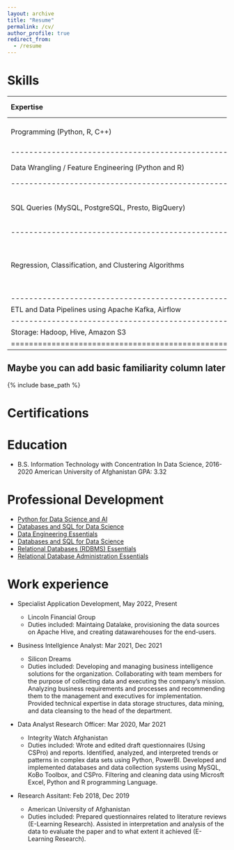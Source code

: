 ```yaml
---
layout: archive
title: "Resume"
permalink: /cv/
author_profile: true
redirect_from:
  - /resume
---
```


Skills
======

| Expertise                                             | Working Knowledge                                  |
|:------------------------------------------------------|:--------------------------------------------------:|
| Programming (Python, R, C++)                          | Statistical Data Analysis                          |
|------------------------------------------------------------------------------------------------------------|
| Data Wrangling / Feature Engineering (Python and R)   | Version Control (Git)                              |
|------------------------------------------------------------------------------------------------------------|
| SQL Queries (MySQL, PostgreSQL, Presto, BigQuery)     | Data Visualization (Tableau, PowerBi)              |
|------------------------------------------------------------------------------------------------------------|
| Regression, Classification, and Clustering Algorithms | Job Scheduler (Automation) using Crontab and Shell |
|------------------------------------------------------------------------------------------------------------|
| ETL and Data Pipelines using Apache Kafka, Airflow     |                                                   |
|------------------------------------------------------------------------------------------------------------|
| Storage: Hadoop, Hive, Amazon S3                        |                                                  |
|============================================================================================================|

## Maybe you can add basic familiarity column later
{% include base_path %}


Certifications
======


Education
======
* B.S. Information Technology with Concentration In Data Science, 2016-2020
  American University of Afghanistan
  GPA: 3.32

Professional Development 
======
* [Python for Data Science and AI](https://www.credly.com/badges/3f4c6612-8f32-47ae-ab26-a3240c6bdb7a/public_url)
* [Databases and SQL for Data Science](https://www.credly.com/badges/77eb7932-6b10-4925-85f6-b79092d16e94)
* [Data Engineering Essentials](https://www.credly.com/badges/1f9727aa-acb5-498d-9f13-ff6c314f1634)
* [Databases and SQL for Data Science](https://www.credly.com/badges/77eb7932-6b10-4925-85f6-b79092d16e94)
* [Relational Databases (RDBMS) Essentials](https://www.credly.com/badges/e43bf976-54f1-40ac-a79a-7112a1190a21)
* [Relational Database Administration Essentials](https://www.credly.com/badges/ecb51f13-b5c3-4de7-9a29-5dc30ec004f0)

Work experience
======
* Specialist Application Development, May 2022, Present
  * Lincoln Financial Group
  * Duties included: Maintaing Datalake, provisioning the data sources on Apache Hive, and creating datawarehouses for the end-users. 
  

* Business Intellgience Analyst: Mar 2021, Dec 2021
  * Silicon Dreams
  * Duties included: Developing and managing business intelligence solutions for the organization. Collaborating with team members for the purpose of collecting data       and executing the company’s mission. Analyzing business requirements and processes and recommending them to the management and executives for implementation.           Provided technical expertise in data storage structures, data mining, and data cleansing to the head of the department.
 
* Data Analyst Research Officer: Mar 2020, Mar 2021
  * Integrity Watch Afghanistan
  * Duties included: Wrote and edited draft questionnaires (Using CSPro) and reports. Identified, analyzed, and interpreted trends or patterns in complex data sets         using Python, PowerBI. Developed and implemented databases and data collection systems using MySQL, KoBo Toolbox, and CSPro. Filtering and cleaning data using         Microsft Excel, Python and R programming Language.

* Research Assitant: Feb 2018, Dec 2019
  * American University of Afghanistan
  * Duties included: Prepared questionnaires related to literature reviews (E-Learning Research). Assisted in interpretation and analysis of the data to evaluate the       paper and to what extent it achieved (E-Learning Research).
  

  
